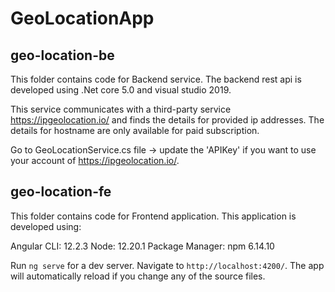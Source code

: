 # GeoLocationApp



## geo-location-be
This folder contains code for Backend service. The backend rest api is developed using .Net core 5.0 and visual studio 2019.

This service communicates with a third-party service https://ipgeolocation.io/ and finds the details for provided ip addresses. 
The details for hostname are only available for paid subscription. 

Go to GeoLocationService.cs file -> update the 'APIKey' if you want to use your account of  https://ipgeolocation.io/.

## geo-location-fe
This folder contains code for Frontend application. 
This application is developed using:

Angular CLI: 12.2.3
Node: 12.20.1
Package Manager: npm 6.14.10

Run `ng serve` for a dev server. Navigate to `http://localhost:4200/`. The app will automatically reload if you change any of the source files.

